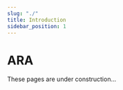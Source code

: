 ```yaml
---
slug: "./"
title: Introduction
sidebar_position: 1
---
```

# ARA
These pages are under construction...